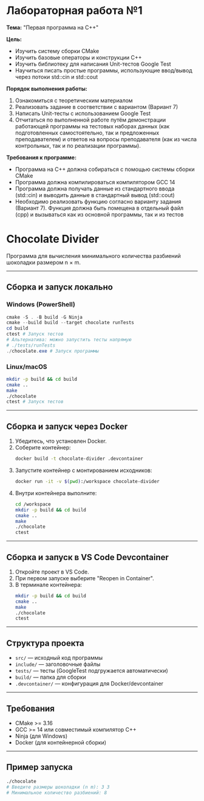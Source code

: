 # Лабораторная работа №1
**Тема:** "Первая программа на C++"

**Цель:**
- Изучить систему сборки CMake
- Изучить базовые операторы и конструкции C++
- Изучить библиотеку для написания Unit-тестов Google Test
- Научиться писать простые программы, использующие ввод/вывод через потоки std::cin и std::cout

**Порядок выполнения работы:**
1. Ознакомиться с теоретическим материалом
2. Реализовать задание в соответствии с вариантом (Вариант 7)
3. Написать Unit-тесты с использованием Google Test
4. Отчитаться по выполненной работе путём демонстрации работающей программы на тестовых наборах данных (как подготовленных самостоятельно, так и предложенных преподавателем) и ответов на вопросы преподавателя (как из числа контрольных, так и по реализации программы).

**Требования к программе:**
- Программа на C++ должна собираться с помощью системы сборки CMake
- Программа должна компилироваться компилятором GCC 14
- Программа должна получать данные из стандартного ввода (std::cin) и выводить данные в стандартный вывод (std::cout)
- Необходимо реализовать функцию согласно варианту задания (Вариант 7). Функция должна быть помещена в отдельный файл (cpp) и вызываться как из основной программы, так и из тестов

# Chocolate Divider

Программа для вычисления минимального количества разбиений шоколадки размером n × m.

----

## Сборка и запуск локально

### Windows (PowerShell)
```powershell
cmake -S . -B build -G Ninja
cmake --build build --target chocolate runTests
cd build
ctest # Запуск тестов
# Альтернатива: можно запустить тесты напрямую
# ./tests/runTests
./chocolate.exe # Запуск программы
```

### Linux/macOS
```bash
mkdir -p build && cd build
cmake ..
make
./chocolate
ctest # Запуск тестов
```

---

## Сборка и запуск через Docker

1. Убедитесь, что установлен Docker.
2. Соберите контейнер:
   ```bash
   docker build -t chocolate-divider .devcontainer
   ```
3. Запустите контейнер с монтированием исходников:
   ```bash
   docker run -it -v $(pwd):/workspace chocolate-divider
   ```
4. Внутри контейнера выполните:
   ```bash
   cd /workspace
   mkdir -p build && cd build
   cmake ..
   make
   ./chocolate
   ctest
   ```

---

## Сборка и запуск в VS Code Devcontainer

1. Откройте проект в VS Code.
2. При первом запуске выберите "Reopen in Container".
3. В терминале контейнера:
   ```bash
   mkdir -p build && cd build
   cmake ..
   make
   ./chocolate
   ctest
   ```

---

## Структура проекта

- `src/` — исходный код программы
- `include/` — заголовочные файлы
- `tests/` — тесты (GoogleTest подгружается автоматически)
- `build/` — папка для сборки
- `.devcontainer/` — конфигурация для Docker/devcontainer

---

## Требования

- CMake >= 3.16
- GCC >= 14 или совместимый компилятор C++
- Ninja (для Windows)
- Docker (для контейнерной сборки)

---

## Пример запуска

```bash
./chocolate
# Введите размеры шоколадки (n m): 3 3
# Минимальное количество разбиений: 8
```

